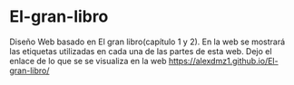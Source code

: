 # El-gran-libro
Diseño Web basado en El gran libro(capítulo 1 y 2).
En la web se mostrará las etiquetas utilizadas en cada una de las partes de esta web.
Dejo el enlace de lo que se se visualiza en la web https://alexdmz1.github.io/El-gran-libro/

